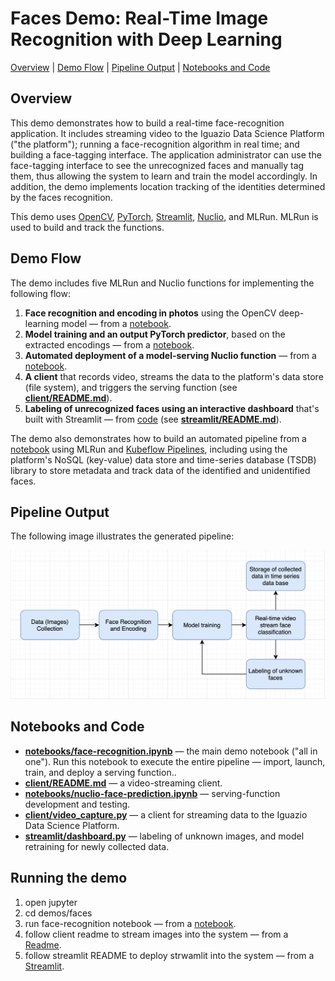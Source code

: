 # Faces Demo: Real-Time Image Recognition with Deep Learning

[Overview](#overview)&nbsp;| [Demo Flow](#demo-flow)&nbsp;| [Pipeline Output](#pipeline-output)&nbsp;| [Notebooks and Code](#notebooks-and-code)

## Overview

This demo demonstrates how to build a real-time face-recognition application.
It includes streaming video to the Iguazio Data Science Platform ("the platform"); running a face-recognition algorithm in real time; and building a face-tagging interface.
The application administrator can use the face-tagging interface to see the unrecognized faces and manually tag them, thus allowing the system to learn and train the model accordingly.
In addition, the demo implements location tracking of the identities determined by the faces recognition.

This demo uses [OpenCV](https://opencv.org/), [PyTorch](https://pytorch.org), [Streamlit](https://www.streamlit.io/), [Nuclio](https://nuclio.io/), and MLRun.
MLRun is used to build and track the functions.

<a id="demo-flow"></a>
## Demo Flow

The demo includes five MLRun and Nuclio functions for implementing the following flow:

1. **Face recognition and encoding in photos** using the OpenCV deep-learning model &mdash; from a [notebook](notebooks/face-recognition.ipynb).
2. **Model training and an output PyTorch predictor**, based on the extracted encodings &mdash; from a [notebook](notebooks/face-recognition.ipynb).
3. **Automated deployment of a model-serving Nuclio function** &mdash; from a [notebook](notebooks/nuclio-face-prediction.ipynb).
4. **A client** that records video, streams the data to the platform's data store (file system), and triggers the serving function (see [**client/README.md**](client/README.md)).
5. **Labeling of unrecognized faces using an interactive dashboard** that's built with Streamlit &mdash; from [code](./streamlit/dashboard.py) (see [**streamlit/README.md**](./streamlit/README.md)).

The demo also demonstrates how to build an automated pipeline from a [notebook](notebooks/face-recognition.ipynb) using MLRun and [Kubeflow Pipelines](https://www.kubeflow.org/docs/pipelines/), including using the platform's NoSQL (key-value) data store and time-series database (TSDB) library to store metadata and track data of the identified and unidentified faces.

<a id="pipeline-output"></a>
## Pipeline Output

The following image illustrates the generated pipeline:
 
<p><img src="workflow.png" alt="Pipeline output" width="600"/></p>

<a id="notebooks-and-code"></a>
## Notebooks and Code

- [**notebooks/face-recognition.ipynb**](notebooks/face-recognition.ipynb) &mdash; the main demo notebook ("all in one").
    Run this notebook to execute the entire pipeline &mdash; import, launch, train, and deploy a serving function..
- [**client/README.md**](client/README.md) &mdash; a video-streaming client.
- [**notebooks/nuclio-face-prediction.ipynb**](notebooks/nuclio-face-prediction.ipynb) &mdash; serving-function development and testing.
- [**client/video_capture.py**](client/video_capture.py) &mdash; a client for streaming data to the Iguazio Data Science Platform.
- [**streamlit/dashboard.py**](streamlit/dashboard.py) &mdash; labeling of unknown images, and model retraining for newly collected data.

## Running the demo 

1. open jupyter 
2. cd demos/faces
2. run face-recognition notebook &mdash; from a [notebook](notebooks/face-recognition.ipynb).
3. follow client readme to stream images into the system &mdash; from a [Readme](client/README.md). 
4. follow streamlit README to deploy strwamlit into the system &mdash; from a [Streamlit](streamlit/README.md).
